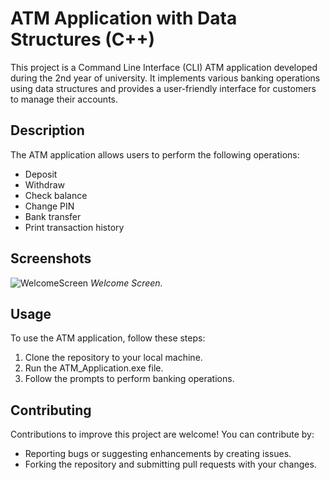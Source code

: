 # ATM Application with Data Structures (C++)

This project is a Command Line Interface (CLI) ATM application developed during the 2nd year of university. It implements various banking operations using data structures and provides a user-friendly interface for customers to manage their accounts.

## Description

The ATM application allows users to perform the following operations:
- Deposit
- Withdraw
- Check balance
- Change PIN
- Bank transfer
- Print transaction history

## Screenshots

![WelcomeScreen](./images/welcomeScreen.png)
*Welcome Screen.*

## Usage

To use the ATM application, follow these steps:

1. Clone the repository to your local machine.
2. Run the ATM_Application.exe file.
3. Follow the prompts to perform banking operations.

## Contributing

Contributions to improve this project are welcome! You can contribute by:
- Reporting bugs or suggesting enhancements by creating issues.
- Forking the repository and submitting pull requests with your changes.
